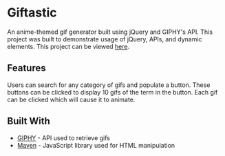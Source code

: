 # Giftastic

An anime-themed gif generator built using jQuery and GIPHY's API. This project was built to demonstrate usage of jQuery, APIs, and dynamic elements. This project can be viewed [here](https://brianduongh.github.io/Giftastic/).

## Features

Users can search for any category of gifs and populate a button. These buttons can be clicked to display 10 gifs of the term in the button. Each gif can be clicked which will cause it to animate.

## Built With

* [GIPHY](https://developers.giphy.com/) - API used to retrieve gifs
* [Maven](https://jquery.com/) - JavaScript library used for HTML manipulation
